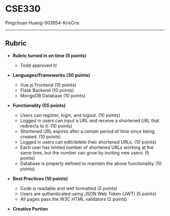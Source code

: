 # CSE330

Pingchuan Huang-503954-KrisCris

---

## Rubric

- **Rubric turned in on time (5 points)**
  - Todd approved it!

- **Languages/Frameworks (30 points)**
  - Vue.js Frontend (10 points)
  - Flask Backend (10 points)
  - MongoDB Database (10 points)

- **Functionality (55 points)**
  - Users can register, login, and logout. (10 points)
  - Logged in users can input a URL and receive a shortened URL that redirects to it. (10 points)
  - Shortened URL expires after a certain period of time since being created. (10 points)
  - Logged in users can edit/delete their shortened URLs. (10 points)
  - Each user has limited number of shortened URLs working at the same time, but the number can grow by inviting new users. (5 points)
  - Database is properly defined to maintain the above functionality (10 points)
 
- **Best Practices (10 points)**
  - Code is readable and well formatted (3 points)
  - Users are authenticated using JSON Web Token (JWT) (5 points)
  - All pages pass the W3C HTML validators (2 points)
 
- **Creative Portion**
